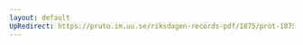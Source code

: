 ```yaml
---
layout: default
UpRedirect: https://pruto.im.uu.se/riksdagen-records-pdf/1875/prot-1875--fk--046/prot-1875--fk--046_010.pdf
---
```

